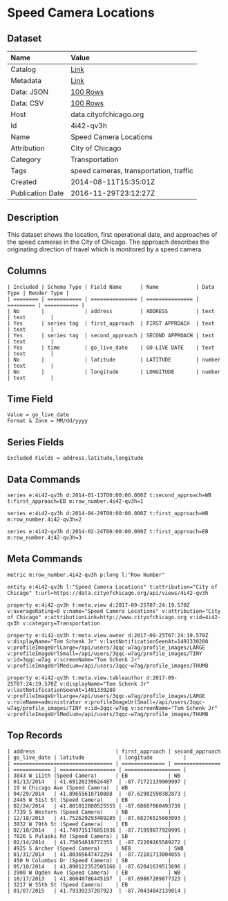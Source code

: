# Speed Camera Locations

## Dataset

| Name | Value |
| :--- | :---- |
| Catalog | [Link](https://catalog.data.gov/dataset/speed-camera-locations-0ab34) |
| Metadata | [Link](https://data.cityofchicago.org/api/views/4i42-qv3h) |
| Data: JSON | [100 Rows](https://data.cityofchicago.org/api/views/4i42-qv3h/rows.json?max_rows=100) |
| Data: CSV | [100 Rows](https://data.cityofchicago.org/api/views/4i42-qv3h/rows.csv?max_rows=100) |
| Host | data.cityofchicago.org |
| Id | 4i42-qv3h |
| Name | Speed Camera Locations |
| Attribution | City of Chicago |
| Category | Transportation |
| Tags | speed cameras, transportation, traffic |
| Created | 2014-08-11T15:35:01Z |
| Publication Date | 2016-11-29T23:12:27Z |

## Description

This dataset shows the location, first operational date, and approaches of the speed cameras in the City of Chicago. The approach describes the originating direction of travel which is monitored by a speed camera.

## Columns

```ls
| Included | Schema Type | Field Name      | Name            | Data Type | Render Type |
| ======== | =========== | =============== | =============== | ========= | =========== |
| No       |             | address         | ADDRESS         | text      | text        |
| Yes      | series tag  | first_approach  | FIRST APPROACH  | text      | text        |
| Yes      | series tag  | second_approach | SECOND APPROACH | text      | text        |
| Yes      | time        | go_live_date    | GO-LIVE DATE    | text      | text        |
| No       |             | latitude        | LATITUDE        | number    | text        |
| No       |             | longitude       | LONGITUDE       | number    | text        |
```

## Time Field

```ls
Value = go_live_date
Format & Zone = MM/dd/yyyy
```

## Series Fields

```ls
Excluded Fields = address,latitude,longitude
```

## Data Commands

```ls
series e:4i42-qv3h d:2014-01-13T00:00:00.000Z t:second_approach=WB t:first_approach=EB m:row_number.4i42-qv3h=1

series e:4i42-qv3h d:2014-04-29T00:00:00.000Z t:first_approach=WB m:row_number.4i42-qv3h=2

series e:4i42-qv3h d:2014-02-24T00:00:00.000Z t:first_approach=EB m:row_number.4i42-qv3h=3
```

## Meta Commands

```ls
metric m:row_number.4i42-qv3h p:long l:"Row Number"

entity e:4i42-qv3h l:"Speed Camera Locations" t:attribution="City of Chicago" t:url=https://data.cityofchicago.org/api/views/4i42-qv3h

property e:4i42-qv3h t:meta.view d:2017-09-25T07:24:19.570Z v:averageRating=0 v:name="Speed Camera Locations" v:attribution="City of Chicago" v:attributionLink=http://www.cityofchicago.org v:id=4i42-qv3h v:category=Transportation

property e:4i42-qv3h t:meta.view.owner d:2017-09-25T07:24:19.570Z v:displayName="Tom Schenk Jr" v:lastNotificationSeenAt=1491330280 v:profileImageUrlLarge=/api/users/3qqc-w7ag/profile_images/LARGE v:profileImageUrlSmall=/api/users/3qqc-w7ag/profile_images/TINY v:id=3qqc-w7ag v:screenName="Tom Schenk Jr" v:profileImageUrlMedium=/api/users/3qqc-w7ag/profile_images/THUMB

property e:4i42-qv3h t:meta.view.tableauthor d:2017-09-25T07:24:19.570Z v:displayName="Tom Schenk Jr" v:lastNotificationSeenAt=1491330280 v:profileImageUrlLarge=/api/users/3qqc-w7ag/profile_images/LARGE v:roleName=administrator v:profileImageUrlSmall=/api/users/3qqc-w7ag/profile_images/TINY v:id=3qqc-w7ag v:screenName="Tom Schenk Jr" v:profileImageUrlMedium=/api/users/3qqc-w7ag/profile_images/THUMB
```

## Top Records

```ls
| address                          | first_approach | second_approach | go_live_date | latitude           | longitude          | 
| ================================ | ============== | =============== | ============ | ================== | ================== | 
| 3843 W 111th (Speed Camera)      | EB             | WB              | 01/13/2014   | 41.69120239624487  | -87.71721139909997 | 
| 19 W Chicago Ave (Speed Camera)  | WB             |                 | 04/29/2014   | 41.89655610710888  | -87.62902590382873 | 
| 2445 W 51st St (Speed Camera)    | EB             |                 | 02/24/2014   | 41.801012880525555 | -87.68607060493738 | 
| 7739 S Western (Speed Camera)    | NB             |                 | 12/18/2013   | 41.752629293489285 | -87.68276525603093 | 
| 3832 W 79th St (Speed Camera)    | EB             |                 | 02/10/2014   | 41.749715176851936 | -87.71959877920995 | 
| 7826 S Pulaski Rd (Speed Camera) | SB             |                 | 02/14/2014   | 41.75054619772355  | -87.72209265589272 | 
| 4925 S Archer (Speed Camera)     | NEB            | SWB             | 01/31/2014   | 41.80365647472294  | -87.72101713004055 | 
| 450 N Columbus Dr (Speed Camera) | SB             |                 | 05/18/2014   | 41.890122352505166 | -87.62041639513696 | 
| 2900 W Ogden Ave (Speed Camera)  | EB             | WB              | 10/17/2013   | 41.86040786445197  | -87.69867209877323 | 
| 3217 W 55th St (Speed Camera)    | EB             |                 | 01/07/2015   | 41.79339237207923  | -87.70434842139014 | 
```